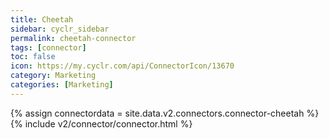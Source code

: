 ```yaml
---
title: Cheetah
sidebar: cyclr_sidebar
permalink: cheetah-connector
tags: [connector]
toc: false
icon: https://my.cyclr.com/api/ConnectorIcon/13670
category: Marketing
categories: [Marketing]
---
```

{% assign connectordata = site.data.v2.connectors.connector-cheetah %}
{% include v2/connector/connector.html %}	